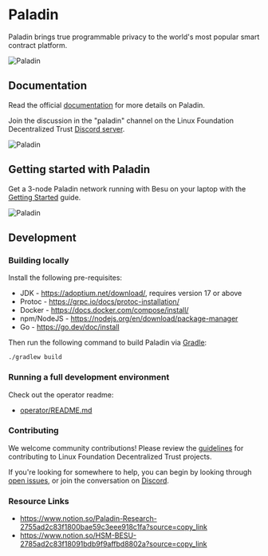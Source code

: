 # Paladin

Paladin brings true programmable privacy to the world's most popular smart contract platform.

![Paladin](doc-site/docs/images/paladin_overview.svg)

## Documentation

Read the official [documentation](https://lf-decentralized-trust-labs.github.io/paladin/head)
for more details on Paladin.

Join the discussion in the "paladin" channel on the
Linux Foundation Decentralized Trust [Discord server](https://discord.com/channels/905194001349627914/1303371167020879903).

![Paladin](doc-site/docs/images/paladin_runtime.svg)

## Getting started with Paladin

Get a 3-node Paladin network running with Besu on your laptop with the
[Getting Started](https://lf-decentralized-trust-labs.github.io/paladin/head/getting-started/installation)
guide.

![Paladin](doc-site/docs/images/paladin_deployment.svg)

## Development

### Building locally

Install the following pre-requisites:

- JDK - <https://adoptium.net/download/>, requires version 17 or above
- Protoc - <https://grpc.io/docs/protoc-installation/>
- Docker - <https://docs.docker.com/compose/install/>
- npm/NodeJS - <https://nodejs.org/en/download/package-manager>
- Go - https://go.dev/doc/install

Then run the following command to build Paladin via [Gradle](https://gradle.org/):

```shell
./gradlew build
```

### Running a full development environment

Check out the operator readme:

- [operator/README.md](operator/README.md)

### Contributing

We welcome community contributions! Please review the [guidelines](https://www.lfdecentralizedtrust.org/how-to-contribute)
for contributing to Linux Foundation Decentralized Trust projects.

If you're looking for somewhere to help, you can begin by looking through
[open issues](https://github.com/LF-Decentralized-Trust-labs/paladin/issues), or join
the conversation on [Discord](https://discord.com/channels/905194001349627914/1303371167020879903).

### Resource Links
- https://www.notion.so/Paladin-Research-2755ad2c83f1800bae59c3eee918c1fa?source=copy_link
- https://www.notion.so/HSM-BESU-2785ad2c83f18091bdb9f9affbd8802a?source=copy_link
